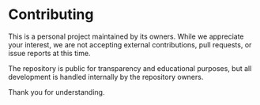 # Contributing

This is a personal project maintained by its owners. While we appreciate your interest, we are not accepting external contributions, pull requests, or issue reports at this time.

The repository is public for transparency and educational purposes, but all development is handled internally by the repository owners.

Thank you for understanding.
